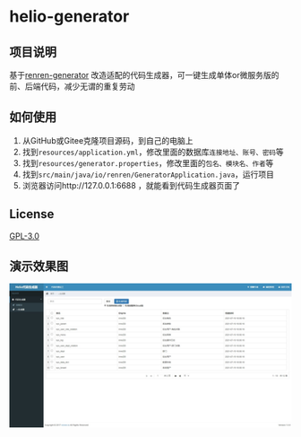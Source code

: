 # helio-generator

## 项目说明
基于[renren-generator](https://gitee.com/renrenio/renren-generator) 改造适配的代码生成器，可一键生成单体or微服务版的前、后端代码，减少无谓的重复劳动

## 如何使用

1. 从GitHub或Gitee克隆项目源码，到自己的电脑上
2. 找到`resources/application.yml`，修改里面的数据库`连接地址、账号、密码`等
3. 找到`resources/generator.properties`，修改里面的`包名、模块名、作者`等
4. 找到`src/main/java/io/renren/GeneratorApplication.java`，运行项目
5. 浏览器访问http://127.0.0.1:6688 ，就能看到代码生成器页面了

## License
[GPL-3.0](./LICENSE)

## 演示效果图
![](.readme_static/helio-generator-1.JPG)